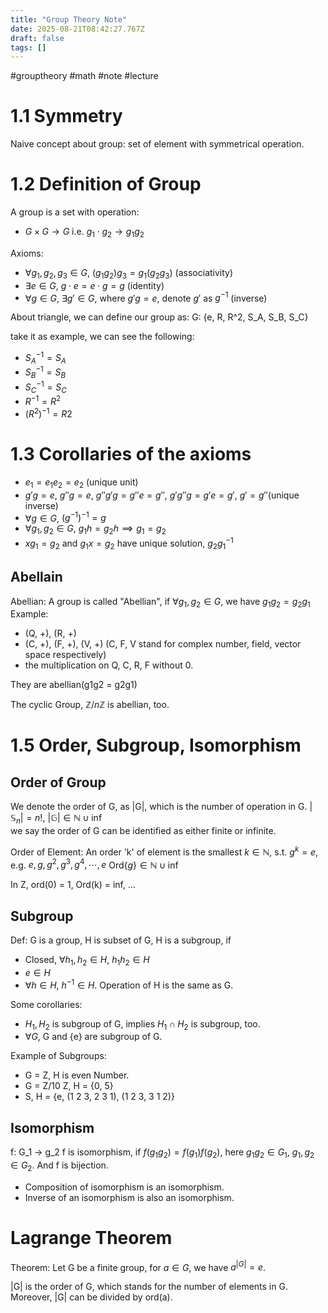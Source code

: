 ```yaml
---
title: "Group Theory Note"
date: 2025-08-21T08:42:27.767Z
draft: false
tags: []
---
```


#grouptheory #math #note #lecture

1.1 Symmetry
===============

Naive concept about group: set of element with symmetrical operation.

1.2 Definition of Group
============

A group is a set with operation:
- $G\times G \to G$ i.e. $g_1 \cdot g_2 \to g_1g_2$ 

Axioms:
- $\forall g_1, g_2, g_3 \in G$, $(g_1 g_2) g_3 = g_1(g_2 g_3)$ (associativity)
- $\exists e \in G$, $g \cdot e = e \cdot g = g$ (identity)
- $\forall g \in G$, $\exists g' \in G$, where $g'g = e$, denote $g'$ as $g^{-1}$  (inverse)

About triangle, we can define our group as:
G: {e, R, R^2, S_A, S_B, S_C}

take it as example, we can see the following:
- $S_A^{-1} = S_A$
- $S_B^{-1} = S_B$
- $S_C^{-1} = S_C$
- $R^{-1} = R^2$
- $(R^2)^{-1} = R2$

1.3 Corollaries of the axioms
===========
- $e_1 = e_1e_2 = e_2$ (unique unit)
- $g'g = e$, $g''g = e$, $g''g'g = g''e = g''$, $g'g''g = g'e = g'$, $g' = g''$(unique inverse)
- $\forall g \in G$, $(g^{-1})^{-1} = g$
- $\forall g_1, g_2 \in G$, $g_1h = g_2h \implies g_1 = g_2$
- $xg_1 = g_2$ and $g_1 x = g_2$ have unique solution, $g_2g_1^{-1}$ 

Abellain
------------
Abellian: A group is called "Abellian", if $\forall g_1, g_2 \in G$, we have $g_1g_2 = g_2g_1$
Example:
- (Q, +), (R, +)
- (C, +), (F, +), (V, +) (C, F, V stand for complex number, field, vector space respectively)
- the multiplication on Q, C, R, F without 0.

They are abellian(g1g2 = g2g1)

The cyclic Group, $\mathbb{Z}/n\mathbb{Z}$ is abellian, too.

1.5 Order, Subgroup, Isomorphism
===========
Order of Group
------------
We denote the order of G, as |G|, which is the number  of operation in G.
$|\mathbb{S}_n| = n!$, $|\mathbb{G}| \in \mathbb{N} \cup \inf$  
we say the order of G can be identified as either finite or infinite.

Order of Element:
An order 'k' of element is the smallest $k \in \mathbb{N}$, s.t.  $g^k = e$, e.g. 
$e, g, g^2, g^3,g^4,\cdots,e$
$\text{Ord}\{g\} \in \mathbb{N} \cup {\inf}$

In Z, ord(0) = 1, Ord(k) = inf, ...

Subgroup
-------------
Def: G is a group, H is subset of G, H is a subgroup, if
- Closed, $\forall h_1, h_2 \in H$, $h_1 h_2 \in H$
- $e \in H$
- $\forall h \in H$, $h^{-1} \in H$.
Operation of H is the same as G.

Some corollaries:
- $H_1, H_2$ is subgroup of G, implies $H_1 \cap H_2$ is subgroup, too.
- $\forall G$, G and {e} are subgroup of G.

Example of Subgroups:
- G = Z, H is even Number.
- G = Z/10 Z, H = {0, 5}
- S, H = {e, (1 2 3, 2 3 1), (1 2 3, 3 1 2)}

Isomorphism
----------
f: G_1 -> g_2
f is isomorphism, if $f(g_1g_2) = f(g_1) f(g_2)$, here $g_1 g_2 \in G_1$, $g_1, g_2 \in G_2$.
And f is bijection.

- Composition of isomorphism is an isomorphism.
- Inverse of an isomorphism is also an isomorphism.

Lagrange Theorem
================
Theorem: Let G be a finite group, for $a \in G$, we have $a^{|G|} = e$.

|G| is the order of G, which stands for the number of elements in G.
Moreover, |G| can be divided by ord(a).